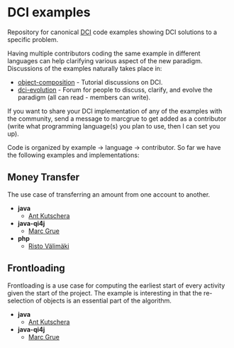 # DCI examples

Repository for canonical [DCI](http://en.wikipedia.org/wiki/Data,_Context,_and_Interaction) code examples showing DCI solutions to a specific problem. 

Having multiple contributors coding the same example in different languages can help clarifying various aspect of the new paradigm. Discussions of the examples naturally takes place in:

* [object-composition](http://groups.google.com/group/object-composition/topics?hl=en) - Tutorial discussions on DCI.
* [dci-evolution](http://groups.google.com/group/dci-evolution/topics?hl=en) - Forum for people to discuss, clarify, and evolve the paradigm (all can read - members can write).

If you want to share your DCI implementation of any of the examples with the community, send a message to marcgrue to get added as a contributor (write what programming language(s) you plan to use, then I can set you up).

Code is organized by example -> language -> contributor. So far we have the following examples and implementations:

## Money Transfer

The use case of transferring an amount from one account to another.

* **java**
   * [Ant Kutschera](https://github.com/DCI/dci-examples/tree/master/moneytransfer/java/ant-kutschera)
* **java-qi4j**
   * [Marc Grue](https://github.com/DCI/dci-examples/tree/master/moneytransfer/java-qi4j/marc-grue)
* **php**
   * [Risto Välimäki](https://github.com/DCI/dci-examples/tree/master/moneytransfer/php/risto-valimaki)


## Frontloading

Frontloading is a use case for computing the earliest start of every activity given the start of the project. The example is interesting in that the re-selection of objects is an essential part of the algorithm.   

* **java**
   * [Ant Kutschera](https://github.com/DCI/dci-examples/tree/master/frontloading/java/ant-kutschera)
* **java-qi4j**
   * [Marc Grue](https://github.com/DCI/dci-examples/tree/master/frontloading/java-qi4j/marc-grue)